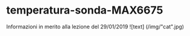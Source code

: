 # temperatura-sonda-MAX6675
Informazioni in merito alla lezione del 29/01/2019
![text] (/img/"cat".jpg)


